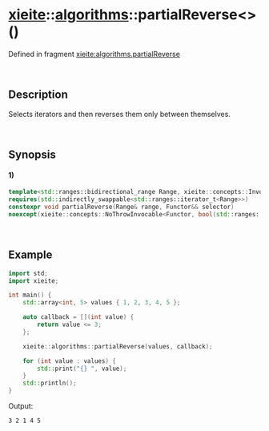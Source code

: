# [xieite](../../xieite.md)\:\:[algorithms](../../algorithms.md)\:\:partialReverse\<\>\(\)
Defined in fragment [xieite:algorithms.partialReverse](../../../src/algorithms/partial_reverse.cpp)

&nbsp;

## Description
Selects iterators and then reverses them only between themselves.

&nbsp;

## Synopsis
#### 1)
```cpp
template<std::ranges::bidirectional_range Range, xieite::concepts::Invocable<bool(std::ranges::range_common_reference_t<Range>)> Functor>
requires(std::indirectly_swappable<std::ranges::iterator_t<Range>>)
constexpr void partialReverse(Range& range, Functor&& selector)
noexcept(xieite::concepts::NoThrowInvocable<Functor, bool(std::ranges::range_common_reference_t<Range>)> && xieite::concepts::NoThrowOperableRange<Range>);
```

&nbsp;

## Example
```cpp
import std;
import xieite;

int main() {
    std::array<int, 5> values { 1, 2, 3, 4, 5 };

    auto callback = [](int value) {
        return value <= 3;
    };

    xieite::algorithms::partialReverse(values, callback);

    for (int value : values) {
        std::print("{} ", value);
    }
    std::println();
}
```
Output:
```
3 2 1 4 5
```
